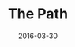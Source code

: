 ---
title: The Path
url: https://en.wikipedia.org/wiki/The_Path_(TV_series)
permalink: "/shows/{{ title | slug }}/"
createdBy: Jessica Goldberg
tags:
    - Drama
date: 2016-03-30
dateStr: March 30, 2016
seasons: 3
episodes: 36
runtime: 46-56min
streamingService:
    - Hulu
---
